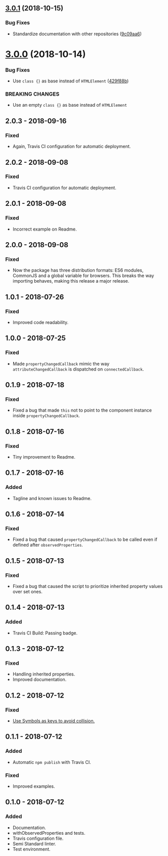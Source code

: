 ## [3.0.1](https://github.com/leofavre/observed-properties/compare/v3.0.0...v3.0.1) (2018-10-15)


### Bug Fixes

* Standardize documentation with other repositories ([9c09aa6](https://github.com/leofavre/observed-properties/commit/9c09aa6))

# [3.0.0](https://github.com/leofavre/observed-properties/compare/v2.0.3...v3.0.0) (2018-10-14)


### Bug Fixes

* Use `class {}` as base instead of `HTMLElement` ([429f88b](https://github.com/leofavre/observed-properties/commit/429f88b))


### BREAKING CHANGES

* Use an empty `class {}` as base instead of `HTMLElement`

## 2.0.3 - 2018-09-16

### Fixed

- Again, Travis CI configuration for automatic deployment.


## 2.0.2 - 2018-09-08

### Fixed

- Travis CI configuration for automatic deployment.


## 2.0.1 - 2018-09-08

### Fixed

- Incorrect example on Readme.


## 2.0.0 - 2018-09-08

### Fixed

- Now the package has three distribution formats: ES6 modules, CommonJS and a global variable for browsers. This breaks the way importing behaves, making this release a major release.


## 1.0.1 - 2018-07-26

### Fixed

- Improved code readability.


## 1.0.0 - 2018-07-25

### Fixed

- Made `propertyChangedCallback` mimic the way `attributeChangedCallback` is dispatched on `connectedCallback`.


## 0.1.9 - 2018-07-18

### Fixed

- Fixed a bug that made `this` not to point to the component instance inside `propertyChangedCallback`.


## 0.1.8 - 2018-07-16

### Fixed

- Tiny improvement to Readme.


## 0.1.7 - 2018-07-16

### Added

- Tagline and known issues to Readme.


## 0.1.6 - 2018-07-14

### Fixed

- Fixed a bug that caused `propertyChangedCallback` to be called even if defined after `observedProperties`.


## 0.1.5 - 2018-07-13

### Fixed

- Fixed a bug that caused the script to prioritize inherited property values over set ones.


## 0.1.4 - 2018-07-13

### Added

- Travis CI Build: Passing badge.


## 0.1.3 - 2018-07-12

### Fixed

- Handling inherited properties.
- Improved documentation.


## 0.1.2 - 2018-07-12

### Fixed

- [Use Symbols as keys to avoid collision.](https://github.com/leofavre/observed-properties/issues/11)


## 0.1.1 - 2018-07-12

### Added

- Automatic `npm publish` with Travis CI.

### Fixed

- Improved examples.


## 0.1.0 - 2018-07-12

### Added

- Documentation.
- withObservedProperties and tests.
- Travis configuration file.
- Semi Standard linter.
- Test environment.
